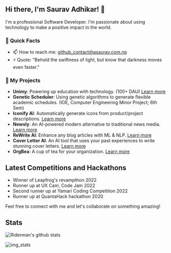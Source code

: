 ## Hi there, I'm Saurav Adhikar! 👋

I'm a professional Software Developer. I'm passionate about using technology to make a positive impact in the world.

### 🚀 Quick Facts
- 📫 How to reach me: github_contact@asaurav.com.np
- ⚡ Quote: "Behold the swiftness of light, but know that darkness moves even faster."

### 🌟 My Projects
- **Unimy**: Powering up education with technology. (100+ DAU) [Learn more](https://www.asaurav.com.np/2023/04/30/introducing-unimy/)
- **Genetic Scheduler**: Using genetic algorithms to generate flexible academic schedules. (IOE, Computer Engineering Minor Project; 6th Sem)
- **Iconify AI**: Automatically generate icons from product/project descriptions. [Learn more](https://www.asaurav.com.np/2023/05/05/introducing-iconify-ai-the-easiest-way-to-generate-icons-for-your-projects/)
- **Newsly**: An AI-powered modern alternative to traditional news media. [Learn more](https://www.asaurav.com.np/2023/03/30/introducing-newsly/)
- **ReWrite AI**: Enhance any blog articles with ML & NLP. [Learn more](https://www.youtube.com/watch?v=hcU6VXxncNc)
- **Cover Letter AI**: An AI tool that uses your past experiences to write stunning cover letters. [Learn more](https://www.youtube.com/watch?v=yMKW-jaMClg)
- **OrgBea**: A cup of tea for your organization. [Learn more](https://www.asaurav.com.np/2023/04/30/introducing-orgbea/)

## Latest Competitions and Hackathons
- Winner of Leapfrog's revampthon 2022
- Runner up at UX Cam, Code Jam 2022
- Second runner up at Yamari Coding Competition 2022
- Runner up at QuantaHack hackathon 2020

Feel free to connect with me and let's collaborate on something amazing!

## Stats
![Riderman's github stats](https://github-readme-stats.vercel.app/api?username=ersauravadhikari&show_icons=true&hide_border=true)

![img_stats](https://github-readme-stats.vercel.app/api/top-langs/?username=ersauravadhikari&layout=compact&langs_count=8)

